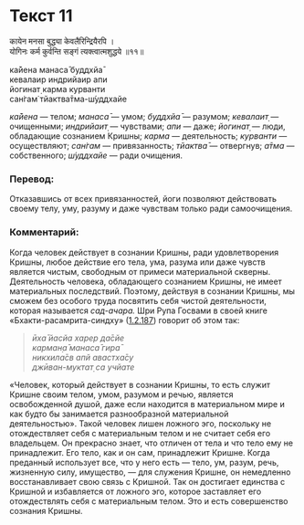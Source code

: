 # Текст 11

कायेन मनसा बुद्ध्या केवलैरिन्द्रियैरपि ।  
योगिनः कर्म कुर्वन्ति सङ्गं त्यक्त्वात्मशुद्धये ॥११॥

ка̄йена манаса̄ буддхйа̄  
кевалаир индрийаир апи  
йогинат̣ карма курванти  
сан̇гам̇ тйактва̄тма-ш́уддхайе

_ка̄йена_ — телом; _манаса̄_ — умом; _буддхйа̄_ — разумом; _кевалаит̣_ — очищенными; _индрийаит̣_ — чувствами; _апи_ — даже; _йогинат̣_ — люди, обладающие сознанием Кришны; _карма_ — деятельность; _курванти_ — осуществляют; _сан̇гам_ — привязанность; _тйактва̄_ — отвергнув; _а̄тма_ — собственного; _ш́уддхайе_ — ради очищения.

### Перевод:

Отказавшись от всех привязанностей, йоги позволяют действовать своему телу, уму, разуму и даже чувствам только ради самоочищения.

### Комментарий:

Когда человек действует в сознании Кришны, ради удовлетворения Кришны, любое действие его тела, ума, разума или даже чувств является чистым, свободным от примеси материальной скверны. Деятельность человека, обладающего сознанием Кришны, не имеет материальных последствий. Поэтому, действуя в сознании Кришны, мы сможем без особого труда посвятить себя чистой деятельности, которая называется _сад-ачара._ Шри Рупа Госвами в своей книге «Бхакти-расамрита-синдху» ([1.2.187](#)) говорит об этом так:

> _ӣха̄ йасйа харер да̄сйе  
> карман̣а̄ манаса̄ гира̄  
> никхила̄св апй авастха̄су  
> джӣван-муктат̣ са учйате_

«Человек, который действует в сознании Кришны, то есть служит Кришне своим телом, умом, разумом и речью, является освобожденной душой, даже если находится в материальном мире и как будто бы занимается разнообразной материальной деятельностью». Такой человек лишен ложного эго, поскольку не отождествляет себя с материальным телом и не считает себя его владельцем. Он прекрасно знает, что отличен от тела и что тело ему не принадлежит. Его тело, как и он сам, принадлежит Кришне. Когда преданный использует все, что у него есть — тело, ум, разум, речь, жизненную силу, имущество, — для служения Кришне, он немедленно восстанавливает свою связь с Кришной. Так он достигает единства с Кришной и избавляется от ложного эго, которое заставляет его отождествлять себя с материальным телом. Это и есть совершенство сознания Кришны.